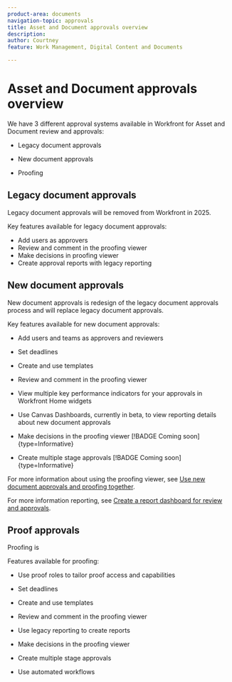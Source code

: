 ```yaml
---
product-area: documents
navigation-topic: approvals
title: Asset and Document approvals overview
description: 
author: Courtney
feature: Work Management, Digital Content and Documents

---
```


# Asset and Document approvals overview 

We have 3 different approval systems available in Workfront for Asset and Document review and approvals:

* Legacy document approvals 

* New document approvals 

* Proofing 

## Legacy document approvals

Legacy document approvals will be removed from Workfront in 2025.

Key features available for legacy document approvals:

* Add users as approvers
* Review and comment in the proofing viewer
* Make decisions in proofing viewer 
* Create approval reports with legacy reporting

## New document approvals 

New document approvals is redesign of the legacy document approvals process and will replace legacy document approvals.

Key features available for new document approvals:

* Add users and teams as approvers and reviewers 

* Set deadlines 

* Create and use templates 

* Review and comment in the proofing viewer 

* View multiple key performance indicators for your approvals in Workfront Home widgets

* Use Canvas Dashboards, currently in beta, to view reporting details about new document approvals

* Make decisions in the proofing viewer [!BADGE Coming soon]{type=Informative}

* Create multiple stage approvals [!BADGE Coming soon]{type=Informative}

For more information about using the proofing viewer, see [Use new document approvals and proofing together](/help/quicksilver/review-and-approve-work/document-reviews-and-approvals/doc-approvals-and-proofing.md).

For more information reporting, see [Create a report dashboard for review and approvals](/help/quicksilver/review-and-approve-work/document-reviews-and-approvals/create-review-and-approval-dashboard.md).



## Proof approvals 

Proofing is 

Features available for proofing:

* Use proof roles to tailor proof access and capabilities

* Set deadlines 

* Create and use templates 

* Review and comment in the proofing viewer 

* Use legacy reporting to create reports

* Make decisions in the proofing viewer

* Create multiple stage approvals

* Use automated workflows


 